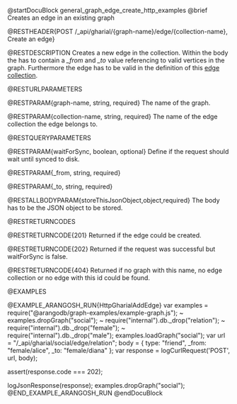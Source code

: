 
@startDocuBlock general_graph_edge_create_http_examples
@brief Creates an edge in an existing graph

@RESTHEADER{POST /_api/gharial/{graph-name}/edge/{collection-name}, Create an edge}

@RESTDESCRIPTION
Creates a new edge in the collection.
Within the body the has to contain a *_from* and *_to* value referencing to valid vertices in the graph.
Furthermore the edge has to be valid in the definition of this
[edge collection](../../Manual/Appendix/Glossary.html#edge-collection).

@RESTURLPARAMETERS

@RESTPARAM{graph-name, string, required}
The name of the graph.

@RESTPARAM{collection-name, string, required} 
The name of the edge collection the edge belongs to.

@RESTQUERYPARAMETERS

@RESTPARAM{waitForSync, boolean, optional}
Define if the request should wait until synced to disk.

@RESTPARAM{_from, string, required}

@RESTPARAM{_to, string, required}

@RESTALLBODYPARAM{storeThisJsonObject,object,required}
The body has to be the JSON object to be stored.

@RESTRETURNCODES

@RESTRETURNCODE{201}
Returned if the edge could be created.

@RESTRETURNCODE{202}
Returned if the request was successful but waitForSync is false.

@RESTRETURNCODE{404}
Returned if no graph with this name, no edge collection or no edge with this id could be found.

@EXAMPLES

@EXAMPLE_ARANGOSH_RUN{HttpGharialAddEdge}
  var examples = require("@arangodb/graph-examples/example-graph.js");
~ examples.dropGraph("social");
~ require("internal").db._drop("relation");
~ require("internal").db._drop("female");
~ require("internal").db._drop("male");
  examples.loadGraph("social");
  var url = "/_api/gharial/social/edge/relation";
  body = {
    type: "friend",
    _from: "female/alice",
    _to: "female/diana"
  };
  var response = logCurlRequest('POST', url, body);

  assert(response.code === 202);

  logJsonResponse(response);
  examples.dropGraph("social");
@END_EXAMPLE_ARANGOSH_RUN
@endDocuBlock

